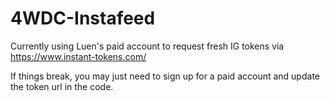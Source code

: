 # 4WDC-Instafeed

Currently using Luen's paid account to request fresh IG tokens via https://www.instant-tokens.com/

If things break, you may just need to sign up for a paid account and update the token url in the code.

